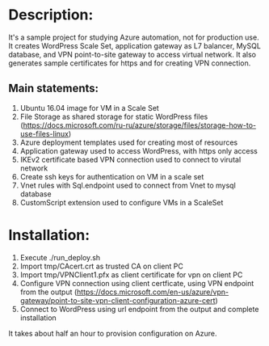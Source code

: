 # Description:
It's a sample project for studying Azure automation, not for production use.
It creates WordPress Scale Set, application gateway as L7 balancer, MySQL database,
and VPN point-to-site gateway to access virtual network. It also generates sample
certificates for https and for creating VPN connection.

## Main statements:
1. Ubuntu 16.04 image for VM in a Scale Set
2. File Storage as shared storage for static WordPress files
   (https://docs.microsoft.com/ru-ru/azure/storage/files/storage-how-to-use-files-linux)
3. Azure deployment templates used for creating most of resources
4. Application gateway used to access WordPress, with https only access
5. IKEv2 certificate based VPN connection used to connect to virutal network
6. Create ssh keys for authentication on VM in a scale set
7. Vnet rules with Sql.endpoint used to connect from Vnet to mysql database
8. CustomScript extension used to configure VMs in a ScaleSet

# Installation:
1. Execute ./run_deploy.sh
2. Import tmp/CAcert.crt as trusted CA on client PC
3. Import tmp/VPNClient1.pfx as client certificate for vpn on client PC
4. Configure VPN connection using client certficate, using VPN endpoint from the output
   (https://docs.microsoft.com/en-us/azure/vpn-gateway/point-to-site-vpn-client-configuration-azure-cert)
5. Connect to WordPress using url endpoint from the output and complete installation

It takes about half an hour to provision configuration on Azure.
